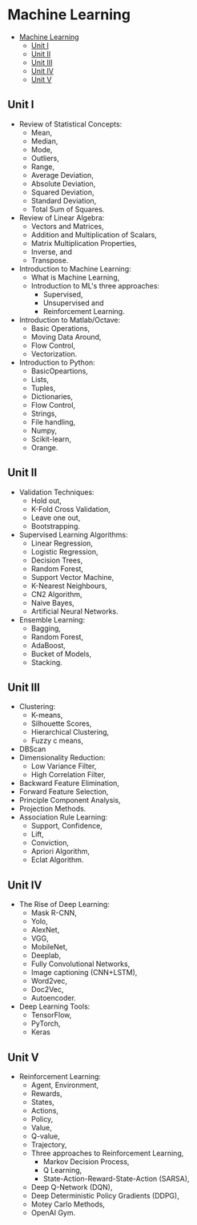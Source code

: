 # Machine Learning

- [Machine Learning](#machine-learning)
  - [Unit I](#unit-i)
  - [Unit II](#unit-ii)
  - [Unit III](#unit-iii)
  - [Unit IV](#unit-iv)
  - [Unit V](#unit-v)

## Unit I

- Review of Statistical Concepts: 
  - Mean, 
  - Median, 
  - Mode, 
  - Outliers, 
  - Range, 
  - Average Deviation, 
  - Absolute Deviation, 
  - Squared Deviation, 
  - Standard Deviation, 
  - Total Sum of Squares.
- Review of Linear Algebra: 
  - Vectors and Matrices, 
  - Addition and Multiplication of Scalars, 
  - Matrix Multiplication Properties, 
  - Inverse, and 
  - Transpose.
- Introduction to Machine Learning: 
  - What is Machine Learning, 
  - Introduction to ML's three approaches: 
    - Supervised, 
    - Unsupervised and 
    - Reinforcement Learning.
- Introduction to Matlab/Octave: 
    - Basic Operations, 
    - Moving Data Around, 
    - Flow Control, 
    - Vectorization.
- Introduction to Python: 
  - BasicOpeartions, 
  - Lists, 
  - Tuples, 
  - Dictionaries, 
  - Flow Control, 
  - Strings, 
  - File handling, 
  - Numpy, 
  - Scikit-learn, 
  - Orange.

## Unit II

- Validation Techniques: 
  - Hold out, 
  - K-Fold Cross Validation, 
  - Leave one out, 
  - Bootstrapping.
- Supervised Learning Algorithms: 
  - Linear Regression, 
  - Logistic Regression, 
  - Decision Trees, 
  - Random Forest, 
  - Support Vector Machine, 
  - K-Nearest Neighbours, 
  - CN2 Algorithm, 
  - Naive Bayes, 
  - Artificial Neural Networks.
- Ensemble Learning: 
  - Bagging, 
  - Random Forest, 
  - AdaBoost, 
  - Bucket of Models, 
  - Stacking.

## Unit III

- Clustering: 
  - K-means, 
  - Silhouette Scores, 
  - Hierarchical Clustering, 
  - Fuzzy c means,
- DBScan 
- Dimensionality Reduction:
  - Low Variance Filter, 
  - High Correlation Filter,
- Backward Feature Elimination, 
- Forward Feature Selection,
- Principle Component Analysis, 
- Projection Methods.
- Association Rule Learning: 
  - Support, Confidence, 
  - Lift, 
  - Conviction, 
  - Apriori Algorithm, 
  - Eclat Algorithm.

## Unit IV

- The Rise of Deep Learning: 
  - Mask R-CNN, 
  - Yolo, 
  - AlexNet, 
  - VGG, 
  - MobileNet, 
  - Deeplab, 
  - Fully Convolutional Networks, 
  - Image captioning (CNN+LSTM), 
  - Word2vec, 
  - Doc2Vec, 
  - Autoencoder.
- Deep Learning Tools: 
  - TensorFlow,
  - PyTorch, 
  - Keras

## Unit V

- Reinforcement Learning: 
  - Agent, Environment, 
  - Rewards,
  - States,
  - Actions,
  - Policy,
  - Value,
  - Q-value,
  - Trajectory,
  - Three approaches to Reinforcement Learning,
    - Markov Decision Process, 
    - Q Learning, 
    - State-Action-Reward-State-Action (SARSA), 
  - Deep Q-Network (DQN), 
  - Deep Deterministic Policy Gradients (DDPG), 
  - Motey Carlo Methods, 
  - OpenAI Gym.